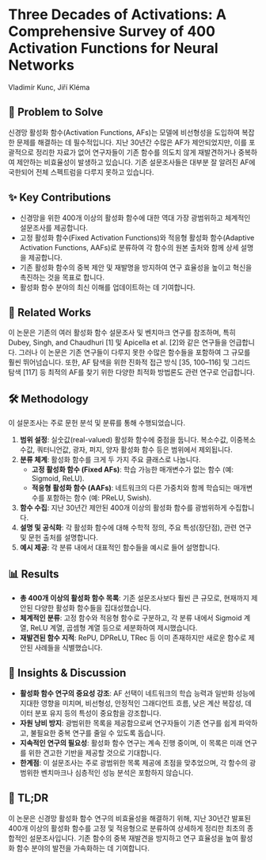 # Three Decades of Activations: A Comprehensive Survey of 400 Activation Functions for Neural Networks

Vladimír Kunc, Jiří Kléma

## 🧩 Problem to Solve

신경망 활성화 함수(Activation Functions, AFs)는 모델에 비선형성을 도입하여 복잡한 문제를 해결하는 데 필수적입니다. 지난 30년간 수많은 AF가 제안되었지만, 이를 포괄적으로 정리한 자료가 없어 연구자들이 기존 함수를 의도치 않게 재발견하거나 중복하여 제안하는 비효율성이 발생하고 있습니다. 기존 설문조사들은 대부분 잘 알려진 AF에 국한되어 전체 스펙트럼을 다루지 못하고 있습니다.

## ✨ Key Contributions

- 신경망을 위한 400개 이상의 활성화 함수에 대한 역대 가장 광범위하고 체계적인 설문조사를 제공합니다.
- 고정 활성화 함수(Fixed Activation Functions)와 적응형 활성화 함수(Adaptive Activation Functions, AAFs)로 분류하여 각 함수의 원본 출처와 함께 상세 설명을 제공합니다.
- 기존 활성화 함수의 중복 제안 및 재발명을 방지하여 연구 효율성을 높이고 혁신을 촉진하는 것을 목표로 합니다.
- 활성화 함수 분야의 최신 이해를 업데이트하는 데 기여합니다.

## 📎 Related Works

이 논문은 기존의 여러 활성화 함수 설문조사 및 벤치마크 연구를 참조하며, 특히 Dubey, Singh, and Chaudhuri [1] 및 Apicella et al. [2]와 같은 연구들을 언급합니다. 그러나 이 논문은 기존 연구들이 다루지 못한 수많은 함수들을 포함하여 그 규모를 훨씬 뛰어넘습니다. 또한, AF 탐색을 위한 진화적 접근 방식 [35, 100–116] 및 그리드 탐색 [117] 등 최적의 AF를 찾기 위한 다양한 최적화 방법론도 관련 연구로 언급합니다.

## 🛠️ Methodology

이 설문조사는 주로 문헌 분석 및 분류를 통해 수행되었습니다.

1. **범위 설정**: 실숫값(real-valued) 활성화 함수에 중점을 둡니다. 복소수값, 이중복소수값, 쿼터니언값, 광자, 퍼지, 양자 활성화 함수 등은 범위에서 제외됩니다.
2. **분류 체계**: 활성화 함수를 크게 두 가지 주요 클래스로 나눕니다.
   - **고정 활성화 함수 (Fixed AFs)**: 학습 가능한 매개변수가 없는 함수 (예: Sigmoid, ReLU).
   - **적응형 활성화 함수 (AAFs)**: 네트워크의 다른 가중치와 함께 학습되는 매개변수를 포함하는 함수 (예: PReLU, Swish).
3. **함수 수집**: 지난 30년간 제안된 400개 이상의 활성화 함수를 광범위하게 수집합니다.
4. **설명 및 공식화**: 각 활성화 함수에 대해 수학적 정의, 주요 특성(장단점), 관련 연구 및 문헌 출처를 설명합니다.
5. **예시 제공**: 각 분류 내에서 대표적인 함수들을 예시로 들어 설명합니다.

## 📊 Results

- **총 400개 이상의 활성화 함수 목록**: 기존 설문조사보다 훨씬 큰 규모로, 현재까지 제안된 다양한 활성화 함수들을 집대성했습니다.
- **체계적인 분류**: 고정 함수와 적응형 함수로 구분하고, 각 분류 내에서 Sigmoid 계열, ReLU 계열, 곱셈형 계열 등으로 세분화하여 제시했습니다.
- **재발견된 함수 지적**: RePU, DPReLU, TRec 등 이미 존재하지만 새로운 함수로 제안된 사례들을 식별했습니다.

## 🧠 Insights & Discussion

- **활성화 함수 연구의 중요성 강조**: AF 선택이 네트워크의 학습 능력과 일반화 성능에 지대한 영향을 미치며, 비선형성, 안정적인 그래디언트 흐름, 낮은 계산 복잡성, 데이터 분포 유지 등의 특성이 중요함을 강조합니다.
- **자원 낭비 방지**: 광범위한 목록을 제공함으로써 연구자들이 기존 연구를 쉽게 파악하고, 불필요한 중복 연구를 줄일 수 있도록 돕습니다.
- **지속적인 연구의 필요성**: 활성화 함수 연구는 계속 진행 중이며, 이 목록은 미래 연구를 위한 견고한 기반을 제공할 것으로 기대합니다.
- **한계점**: 이 설문조사는 주로 광범위한 목록 제공에 초점을 맞추었으며, 각 함수의 광범위한 벤치마크나 심층적인 성능 분석은 포함하지 않습니다.

## 📌 TL;DR

이 논문은 신경망 활성화 함수 연구의 비효율성을 해결하기 위해, 지난 30년간 발표된 400개 이상의 활성화 함수를 고정 및 적응형으로 분류하여 상세하게 정리한 최초의 종합적인 설문조사입니다. 기존 함수의 중복 재발견을 방지하고 연구 효율성을 높여 활성화 함수 분야의 발전을 가속화하는 데 기여합니다.
